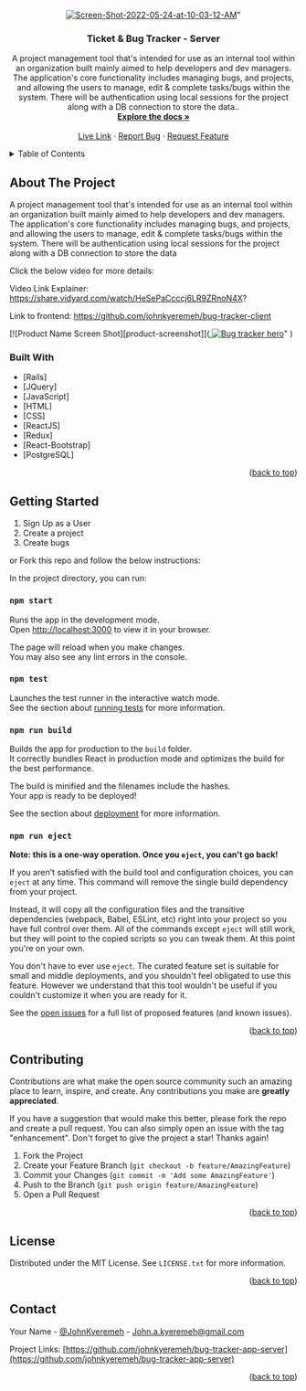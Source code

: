 
<div id="top"></div>

<!-- PROJECT LOGO -->
<br />
<div align="center">
  <a href="https://github.com/johnkyeremeh/bug-tracker-app-server">
   <img src="https://johnkyeremeh.github.io/portfolio-website/images/bug-tracker-project-screenshot-b.png" alt="Screen-Shot-2022-05-24-at-10-03-12-AM" border="0"></a>" 
  </a>

<h3 align="center">Ticket & Bug Tracker - Server</h3>
  <p align="center">
     A project management tool that's intended for use as an internal tool within an organization built mainly aimed to help developers and dev managers. The application's core functionality includes managing bugs, and projects, and allowing the users to manage, edit & complete tasks/bugs within the system. There will be authentication using local sessions for the project along with a DB connection to store the data..
    <br />
    <a href="https://github.com/johnkyeremeh/bug-tracker-app-server"><strong>Explore the docs »</strong></a>
    <br />
    <br />
     <a href="https://leafy-bunny-662da6.netlify.app/">Live Link</a>
    ·
    <a href="https://github.com/johnkyeremeh/bug-tracker-app-server/issues">Report Bug</a>
    ·
    <a href="https://github.com/johnkyeremeh/bug-tracker-app-server/issues">Request Feature</a>
  </p>
</div>



<!-- TABLE OF CONTENTS -->
<details>
  <summary>Table of Contents</summary>
  <ol>
    <li>
      <a href="#about-the-project">About The Project</a>
      <ul>
        <li><a href="#built-with">Built With</a></li>
      </ul>
    </li>
    <li>
      <a href="#getting-started">Getting Started</a>
    </li>
    <li><a href="#contributing">Contributing</a></li>
    <li><a href="#license">License</a></li>
    <li><a href="#contact">Contact</a></li>
    <li><a href="#acknowledgments">Acknowledgments</a></li>
  </ol>
</details>



<!-- ABOUT THE PROJECT -->
## About The Project

  A project management tool that's intended for use as an internal tool within an organization built mainly aimed to help developers and dev managers. The application's core functionality includes managing bugs, and projects, and allowing the users to manage, edit & complete tasks/bugs within the system. There will be authentication using local sessions for the project along with a DB connection to store the data
  
  Click the below video for more details:

  Video Link Explainer: https://share.vidyard.com/watch/HeSePaCcccj6LR9ZRnoN4X?

  Link to frontend: https://github.com/johnkyeremeh/bug-tracker-client

[![Product Name Screen Shot][product-screenshot]](<a href="https://github.com/johnkyeremeh/bug-tracker-app-server">
   <img src="https://johnkyeremeh.github.io/portfolio-website/images/bug-tracker-project-screenshot-hero.png" alt="Bug tracker hero" border="0"></a>" 
  </a>)


### Built With

* [Rails]
* [JQuery]
* [JavaScript]
* [HTML]
* [CSS]
* [ReactJS]
* [Redux]
* [React-Bootstrap]
* [PostgreSQL]

<p align="right">(<a href="#top">back to top</a>)</p>



<!-- GETTING STARTED -->
## Getting Started
1. Sign Up as a User
2. Create a project
3. Create bugs

or Fork this repo and follow the below instructions:

In the project directory, you can run:

### `npm start`

Runs the app in the development mode.\
Open [http://localhost:3000](http://localhost:3000) to view it in your browser.

The page will reload when you make changes.\
You may also see any lint errors in the console.

### `npm test`

Launches the test runner in the interactive watch mode.\
See the section about [running tests](https://facebook.github.io/create-react-app/docs/running-tests) for more information.

### `npm run build`

Builds the app for production to the `build` folder.\
It correctly bundles React in production mode and optimizes the build for the best performance.

The build is minified and the filenames include the hashes.\
Your app is ready to be deployed!

See the section about [deployment](https://facebook.github.io/create-react-app/docs/deployment) for more information.

### `npm run eject`

**Note: this is a one-way operation. Once you `eject`, you can't go back!**

If you aren't satisfied with the build tool and configuration choices, you can `eject` at any time. This command will remove the single build dependency from your project.

Instead, it will copy all the configuration files and the transitive dependencies (webpack, Babel, ESLint, etc) right into your project so you have full control over them. All of the commands except `eject` will still work, but they will point to the copied scripts so you can tweak them. At this point you're on your own.

You don't have to ever use `eject`. The curated feature set is suitable for small and middle deployments, and you shouldn't feel obligated to use this feature. However we understand that this tool wouldn't be useful if you couldn't customize it when you are ready for it.



See the [open issues](https://github.com/johnkyeremeh/bug-tracker-app-server/issues) for a full list of proposed features (and known issues).

<p align="right">(<a href="#top">back to top</a>)</p>



<!-- CONTRIBUTING -->
## Contributing

Contributions are what make the open source community such an amazing place to learn, inspire, and create. Any contributions you make are **greatly appreciated**.

If you have a suggestion that would make this better, please fork the repo and create a pull request. You can also simply open an issue with the tag "enhancement".
Don't forget to give the project a star! Thanks again!

1. Fork the Project
2. Create your Feature Branch (`git checkout -b feature/AmazingFeature`)
3. Commit your Changes (`git commit -m 'Add some AmazingFeature'`)
4. Push to the Branch (`git push origin feature/AmazingFeature`)
5. Open a Pull Request

<p align="right">(<a href="#top">back to top</a>)</p>



<!-- LICENSE -->
## License

Distributed under the MIT License. See `LICENSE.txt` for more information.

<p align="right">(<a href="#top">back to top</a>)</p>



<!-- CONTACT -->
## Contact

Your Name - [@JohnKyeremeh](https://twitter.com/JohnKyeremeh) - John.a.kyeremeh@gmail.com

Project Links: [https://github.com/johnkyeremeh/bug-tracker-app-server](https://github.com/johnkyeremeh/bug-tracker-app-server)

<p align="right">(<a href="#top">back to top</a>)</p>









